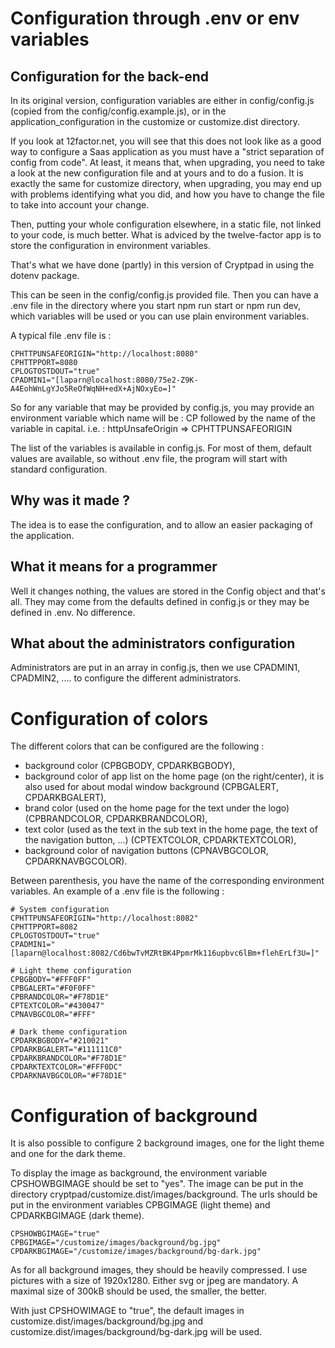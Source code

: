 # Configuration through .env or env variables 

## Configuration for the back-end
In its original version, configuration variables are either in config/config.js (copied from the config/config.example.js), or in the application_configuration in the customize or customize.dist directory.

If you look at 12factor.net, you will see that this does not look like as a good way to configure a Saas application as you must have a "strict separation of config from code". At least, it means that, when upgrading, you need to take a look at the new configuration file and at yours and to do a fusion. It is exactly the same for customize directory, when upgrading, you may end up with problems identifying what you did, and how you have to change the file to take into account your change.

Then, putting your whole configuration elsewhere, in a static file, not linked to your code, is much better. What is adviced by the twelve-factor app is to store the configuration in environment variables.

That's what we have done (partly) in this version of Cryptpad in using the dotenv package.

This can be seen in the config/config.js provided file. Then you can have a .env file in the directory where you start npm run start or npm run dev, which variables will be used or you can use plain environment variables.

A typical file .env file is :

	CPHTTPUNSAFEORIGIN="http://localhost:8080"
	CPHTTPPORT=8080
	CPLOGTOSTDOUT="true"
	CPADMIN1="[laparn@localhost:8080/75e2-Z9K-A4EohWnLgYJo5ReOfWqNH+edX+AjNOxyEo=]"

So for any variable that may be provided by config.js, you may provide an environment variable which name will be :
CP followed by the name of the variable in capital. i.e. : httpUnsafeOrigin => CPHTTPUNSAFEORIGIN

The list of the variables is available in config.js. For most of them, default values are available, so without .env file, the program will start with standard configuration.

## Why was it made ?

The idea is to ease the configuration, and to allow an easier packaging of the application.

## What it means for a programmer

Well it changes nothing, the values are stored in the Config object and that's all. They may come from the defaults defined in config.js or they may be defined in .env. No difference.

## What about the administrators configuration

Administrators are put in an array in config.js, then we use CPADMIN1, CPADMIN2, .... to configure the different administrators.

# Configuration of colors

The different colors that can be configured are the following :
* background color (CPBGBODY, CPDARKBGBODY),
* background color of app list on the home page (on the right/center), it is also used for about modal window background (CPBGALERT, CPDARKBGALERT),
* brand color (used on the home page for the text under the logo) (CPBRANDCOLOR, CPDARKBRANDCOLOR),
* text color (used as the text in the sub text in the home page, the text of the navigation button, ...) (CPTEXTCOLOR, CPDARKTEXTCOLOR),
* background color of navigation buttons (CPNAVBGCOLOR, CPDARKNAVBGCOLOR).

Between parenthesis, you have the name of the corresponding environment variables. An example of a .env file is the following :

    # System configuration
    CPHTTPUNSAFEORIGIN="http://localhost:8082"
    CPHTTPPORT=8082
    CPLOGTOSTDOUT="true"
    CPADMIN1="[laparn@localhost:8082/Cd6bwTvMZRtBK4PpmrMk116upbvc6lBm+flehErLf3U=]"
    
    # Light theme configuration
    CPBGBODY="#FFF0FF"
    CPBGALERT="#F0F0FF"
    CPBRANDCOLOR="#F78D1E"
    CPTEXTCOLOR="#430047"
    CPNAVBGCOLOR="#FFF"
    
    # Dark theme configuration
    CPDARKBGBODY="#210021"
    CPDARKBGALERT="#111111C0"
    CPDARKBRANDCOLOR="#F78D1E"
    CPDARKTEXTCOLOR="#FFF0DC"
    CPDARKNAVBGCOLOR="#F78D1E"

# Configuration of background

It is also possible to configure 2 background images, one for the light theme and one for the dark theme. 

To display the image as background, the environment variable CPSHOWBGIMAGE should be set to "yes". The image can be put in the directory cryptpad/customize.dist/images/background. The urls should be put in the environment variables CPBGIMAGE (light theme) and CPDARKBGIMAGE (dark theme).

    CPSHOWBGIMAGE="true"
    CPBGIMAGE="/customize/images/background/bg.jpg"
    CPDARKBGIMAGE="/customize/images/background/bg-dark.jpg"

As for all background images, they should be heavily compressed. I use pictures with a size of 1920x1280. Either svg or jpeg are mandatory. A maximal size of 300kB should be used, the smaller, the better.

With just CPSHOWIMAGE to "true", the default images in 
customize.dist/images/background/bg.jpg and customize.dist/images/background/bg-dark.jpg will be used.